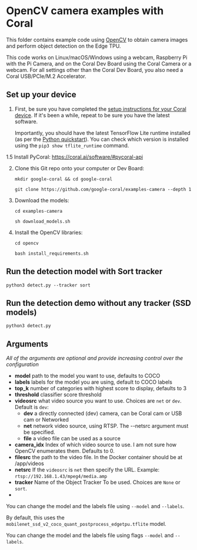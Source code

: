 # OpenCV camera examples with Coral

This folder contains example code using [OpenCV](https://github.com/opencv/opencv) to obtain
camera images and perform object detection on the Edge TPU.

This code works on Linux/macOS/Windows using a webcam, Raspberry Pi with the Pi Camera, and on the Coral Dev
Board using the Coral Camera or a webcam. For all settings other than the Coral Dev Board, you also need a Coral
USB/PCIe/M.2 Accelerator.


## Set up your device

1.  First, be sure you have completed the [setup instructions for your Coral
    device](https://coral.ai/docs/setup/). If it's been a while, repeat to be sure
    you have the latest software.

    Importantly, you should have the latest TensorFlow Lite runtime installed
    (as per the [Python quickstart](
    https://www.tensorflow.org/lite/guide/python)). You can check which version is installed
    using the ```pip3 show tflite_runtime``` command.

1.5 Install PyCoral: https://coral.ai/software/#pycoral-api


2.  Clone this Git repo onto your computer or Dev Board:

    ```
    mkdir google-coral && cd google-coral

    git clone https://github.com/google-coral/examples-camera --depth 1
    ```

3.  Download the models:

    ```
    cd examples-camera

    sh download_models.sh
    ```

4.  Install the OpenCV libraries:

    ```
    cd opencv

    bash install_requirements.sh
    ```


## Run the detection model with Sort tracker
```
python3 detect.py --tracker sort
```

## Run the detection demo without any tracker (SSD models)

```
python3 detect.py
```

## Arguments

*All of the arguments are optional and provide increasing control over the configuration*

 - **model** path to the model you want to use, defaults to COCO
 - **labels** labels for the model you are using, default to COCO labels
 - **top_k**  number of categories with highest score to display, defaults to 3
 - **threshold** classifier score threshold
 - **videosrc** what video source you want to use. Choices are `net` or `dev`. Default is `dev`:
    - **dev** a directly connected (dev) camera, can be Coral cam or USB cam or Networked 
    - **net** network video source, using RTSP. The --netsrc argument must be specified. 
	- **file** a video file can be used as a source
 - **camera_idx**  Index of which video source to use. I am not sure how OpenCV enumerates them. Defaults to 0.
 - **filesrc** the path to the video file. In the Docker container should be at /app/videos
 - **netsrc** If the `videosrc` is `net` then specify the URL. Example: `rtsp://192.168.1.43/mpeg4/media.amp`
 - **tracker** Name of the Object Tracker To be used. Choices are `None` or `sort`.
 - 
You can change the model and the labels file using ```--model``` and ```--labels```.

By default, this uses the ```mobilenet_ssd_v2_coco_quant_postprocess_edgetpu.tflite``` model.

You can change the model and the labels file using flags ```--model``` and ```--labels```.
